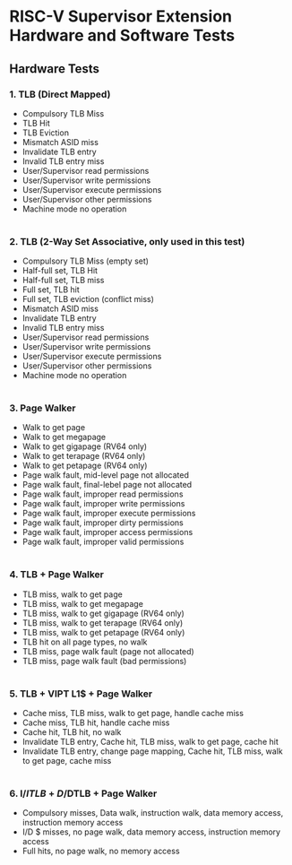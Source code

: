 # RISC-V Supervisor Extension Hardware and Software Tests

## Hardware Tests

### 1. TLB (Direct Mapped)
  - Compulsory TLB Miss
  - TLB Hit
  - TLB Eviction
  - Mismatch ASID miss
  - Invalidate TLB entry
  - Invalid TLB entry miss
  - User/Supervisor read permissions
  - User/Supervisor write permissions
  - User/Supervisor execute permissions
  - User/Supervisor other permissions
  - Machine mode no operation
<br></br>

### 2. TLB (2-Way Set Associative, only used in this test)
  - Compulsory TLB Miss (empty set)
  - Half-full set, TLB Hit
  - Half-full set, TLB miss
  - Full set, TLB hit
  - Full set, TLB eviction (conflict miss)
  - Mismatch ASID miss
  - Invalidate TLB entry
  - Invalid TLB entry miss
  - User/Supervisor read permissions
  - User/Supervisor write permissions
  - User/Supervisor execute permissions
  - User/Supervisor other permissions
  - Machine mode no operation
<br></br>

### 3. Page Walker
  - Walk to get page
  - Walk to get megapage
  - Walk to get gigapage (RV64 only)
  - Walk to get terapage (RV64 only)
  - Walk to get petapage (RV64 only)
  - Page walk fault, mid-level page not allocated
  - Page walk fault, final-lebel page not allocated
  - Page walk fault, improper read permissions
  - Page walk fault, improper write permissions
  - Page walk fault, improper execute permissions
  - Page walk fault, improper dirty permissions
  - Page walk fault, improper access permissions
  - Page walk fault, improper valid permissions
<br></br>

### 4. TLB + Page Walker
  - TLB miss, walk to get page
  - TLB miss, walk to get megapage
  - TLB miss, walk to get gigapage (RV64 only)
  - TLB miss, walk to get terapage (RV64 only)
  - TLB miss, walk to get petapage (RV64 only)
  - TLB hit on all page types, no walk
  - TLB miss, page walk fault (page not allocated)
  - TLB miss, page walk fault (bad permissions)
<br></br>

### 5. TLB + VIPT L1$ + Page Walker
  - Cache miss, TLB miss, walk to get page, handle cache miss
  - Cache miss, TLB hit, handle cache miss
  - Cache hit, TLB hit, no walk
  - Invalidate TLB entry, Cache hit, TLB miss, walk to get page, cache hit
  - Invalidate TLB entry, change page mapping, Cache hit, TLB miss, walk to get page, cache miss
<br></br>

### 6. I$/ITLB + D$/DTLB + Page Walker
  - Compulsory misses, Data walk, instruction walk, data memory access, instruction memory access
  - I/D $ misses, no page walk, data memory access, instruction memory access
  - Full hits, no page walk, no memory access 
<br></br>